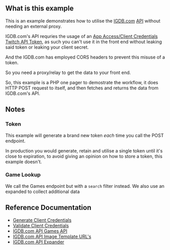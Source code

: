 ## What is this example

This is an example demonstrates how to utilise the [IGDB.com](http://igdb.com/) [API](https://api-docs.igdb.com/) without needing an external proxy.

IGDB.com's API requries the usage of an [App Access/Client Credentials Twitch API Token](https://dev.twitch.tv/docs/authentication/getting-tokens-oauth/#client-credentials-grant-flow), as such you can't use it in the front end without leaking said token or leaking your client secret.

And the IGDB.com has employed CORS headers to prevent this misuse of a token.

So you need a proxy/relay to get the data to your front end.

So, this example is a PHP one pager to demostrate the workflow, it does HTTP POST request to itself, and then fetches and returns the data from IGDB.com's API.

## Notes

### Token

This example will generate a brand new token _each_ time you call the POST endpoint.

In production you would generate, retain and utilise a single token until it's close to expiration, to avoid giving an opinion on how to store a token, this example doesn't.

### Game Lookup

We call the Games endpoint but with a `search` filter instead.
We also use an expanded to collect additional data

## Reference Documentation

- [Generate Client Credentials](https://dev.twitch.tv/docs/authentication/getting-tokens-oauth/#client-credentials-grant-flow)
- [Validate Client Credentials](https://dev.twitch.tv/docs/authentication/validate-tokens/)
- [IGDB.com API Games API](https://api-docs.igdb.com/#game) 
- [IGDB.com API Image Template URL's](https://api-docs.igdb.com/#images)
- [IGDB.com API Expander](https://api-docs.igdb.com/#expander)